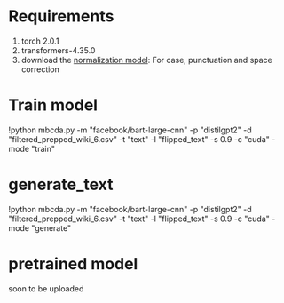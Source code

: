 


# Requirements
1. torch 2.0.1
2. transformers-4.35.0
3. download the [normalization model](https://drive.google.com/file/d/1XTs9g-BH1Oid8naD8zv1B0qFbgj5pjbV/view?usp=drive_link): For case, punctuation and space correction

# Train model
!python mbcda.py -m "facebook/bart-large-cnn" -p "distilgpt2" -d "filtered_prepped_wiki_6.csv" -t "text" -l "flipped_text" -s 0.9 -c "cuda" -mode "train"

# generate_text
!python mbcda.py -m "facebook/bart-large-cnn" -p "distilgpt2" -d "filtered_prepped_wiki_6.csv" -t "text" -l "flipped_text" -s 0.9 -c "cuda" -mode "generate"

# pretrained model
soon to be uploaded
